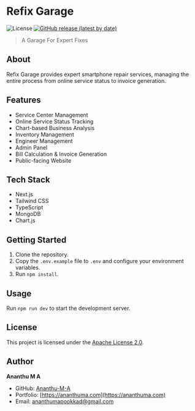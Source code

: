 # Refix Garage
![License](https://img.shields.io/badge/License-Apache_2.0-blue.svg) [![GitHub release (latest by date)](https://img.shields.io/github/v/release/Ananthu-M-A/RefixGarage-Service-Center-Management-WebApp-NextJS)](https://github.com/Ananthu-M-A/RefixGarage-Service-Center-Management-WebApp-NextJS/releases)



> A Garage For Expert Fixes

## About

Refix Garage provides expert smartphone repair services, managing the entire process from online service status to invoice generation.

## Features

* Service Center Management
* Online Service Status Tracking
* Chart-based Business Analysis
* Inventory Management
* Engineer Management
* Admin Panel
* Bill Calculation & Invoice Generation
* Public-facing Website

## Tech Stack

* Next.js
* Tailwind CSS
* TypeScript
* MongoDB
* Chart.js

## Getting Started

1. Clone the repository.
2. Copy the `.env.example` file to `.env` and configure your environment variables.
3. Run `npm install`.

## Usage

Run `npm run dev` to start the development server.


## License  
This project is licensed under the [Apache License 2.0](LICENSE).  


## Author

**Ananthu M A**

* GitHub: [Ananthu-M-A](https://github.com/Ananthu-M-A)
* Portfolio: [https://ananthuma.com](https://ananthuma.com)
* Email: ananthumapookkad@gmail.com
